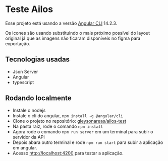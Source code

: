 # Teste Ailos

Esse projeto está usando a versão [Angular CLI](https://github.com/angular/angular-cli) 14.2.3.

Os icones são usando substituindo o mais próximo possível do layout original já que as imagens não ficaram disponíveis no figma para exportação.

## Tecnologias usadas

- Json Server
- Angular
- typescript

## Rodando localmente

- Instale o nodejs
- Instale o cli do angular, `npm install -g @angular/cli`
- Clone o projeto no repositório: [gleysonareas/ailos-test](https://github.com/gleysonareas/ailos-test-app)
- Na pasta raiz, rode o comando `npm install`
- Agora rode o comando `npm run server` em um terminal para subir o servidor da API
- Depois abara outro terminal e rode `npm run start` para subir a aplicação em angular.
- Acesso [http://localhost:4200](http://localhost:4200) para testar a aplicação.
